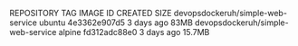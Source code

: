 REPOSITORY                          TAG                 IMAGE ID            CREATED             SIZE
devopsdockeruh/simple-web-service   ubuntu              4e3362e907d5        3 days ago          83MB
devopsdockeruh/simple-web-service   alpine              fd312adc88e0        3 days ago          15.7MB
